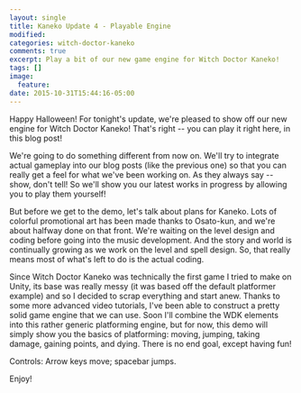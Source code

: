 ```yaml
---
layout: single
title: Kaneko Update 4 - Playable Engine
modified:
categories: witch-doctor-kaneko
comments: true
excerpt: Play a bit of our new game engine for Witch Doctor Kaneko!
tags: []
image:
  feature:
date: 2015-10-31T15:44:16-05:00
---
```

<script type="text/javascript" src="https://ssl-webplayer.unity3d.com/download_webplayer-3.x/3.0/uo/jquery.min.js"></script>
<script src="http://webplayer.unity3d.com/download_webplayer-3.x/3.0/uo/UnityObject2.js"></script>

Happy Halloween! For tonight's update, we're pleased to show off our new engine for Witch Doctor Kaneko! That's right -- you can play it right here, in this blog post!

We're going to do something different from now on. We'll try to integrate actual gameplay into our blog posts (like the previous one) so that you can really get a feel for what we've been working on. As they always say -- show, don't tell! So we'll show you our latest works in progress by allowing you to play them yourself!

But before we get to the demo, let's talk about plans for Kaneko. Lots of colorful promotional art has been made thanks to Osato-kun, and we're about halfway done on that front. We're waiting on the level design and coding before going into the music development. And the story and world is continually growing as we work on the level and spell design. So, that really means most of what's left to do is the actual coding.

Since Witch Doctor Kaneko was technically the first game I tried to make on Unity, its base was really messy (it was based off the default platformer example) and so I decided to scrap everything and start anew. Thanks to some more advanced video tutorials, I've been able to construct a pretty solid game engine that we can use. Soon I'll combine the WDK elements into this rather generic platforming engine, but for now, this demo will simply show you the basics of platforming: moving, jumping, taking damage, gaining points, and dying. There is no end goal, except having fun!

Controls: Arrow keys move; spacebar jumps.

Enjoy!
